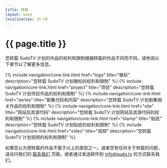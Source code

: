 ```yaml
---
title: 转载
layout: base
localization: zh-CN
---
```


# {{ page.title }}

您转载 SudoTV 计划的作品的权利和限制根据转载的作品不同而不同。请参阅以下章节以了解更多信息。

{% include navigation/core-link.html
    href="logo"
    title="徽标"
    description="您转载 SudoTV 计划徽标的权利和限制"
%}
{% include navigation/core-link.html
    href="project"
    title="项目"
    description="您转载 SudoTV 计划项目作品的权利和限制"
%}
{% include navigation/core-link.html
    href="series"
    title="剧集代码和内容"
    description="您转载 SudoTV 计划剧集相关作品的权利和限制"
%}
{% include navigation/core-link.html
    href="site"
    title="网站及其源代码"
    description="您转载 SudoTV 计划网站及其源代码的权利和限制"
%}
{% include navigation/core-link.html
    href="stamp"
    title="贴纸"
    description="您转载 SudoTV 计划贴纸的权利和限制"
%}
{% include navigation/core-link.html
    href="video"
    title="视频"
    description="您转载 SudoTV 计划视频的权利和限制"
%}

如果您认为想转载的作品不属于以上的类型之一。或者您有任何关于转载的问题，请访问我们的 [联系我们](https://sudo.tv/contact) 页面。或者通过发送邮件到 [info@sudo.tv](mailto://info@sudo.tv) 的方式联系我们。
